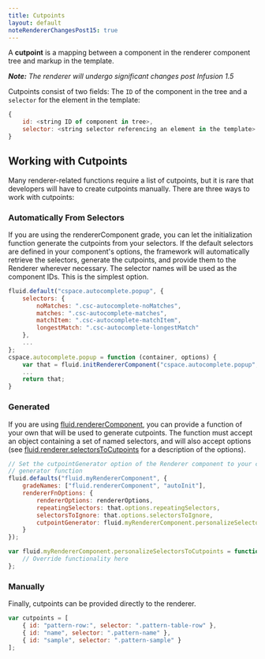 ```yaml
---
title: Cutpoints
layout: default
noteRendererChangesPost15: true
---
```


A **cutpoint** is a mapping between a component in the renderer component tree and markup in the template.

_**Note:** The renderer will undergo significant changes post Infusion 1.5_

Cutpoints consist of two fields: The `ID` of the component in the tree and a `selector` for the element in the template:

```javascript
{
    id: <string ID of component in tree>,
    selector: <string selector referencing an element in the template>
}
```

## Working with Cutpoints ##

Many renderer-related functions require a list of cutpoints, but it is rare that developers will have to create cutpoints manually. There are three ways to work with cutpoints:

### Automatically From Selectors ###

If you are using the rendererComponent grade, you can let the initialization function generate the cutpoints from your selectors. If the default selectors are defined in your component's options, the framework will automatically retrieve the selectors, generate the cutpoints, and provide them to the Renderer wherever necessary. The selector names will be used as the component IDs. This is the simplest option.

```javascript
fluid.default("cspace.autocomplete.popup", {
    selectors: {
        noMatches: ".csc-autocomplete-noMatches",
        matches: ".csc-autocomplete-matches",
        matchItem: ".csc-autocomplete-matchItem",
        longestMatch: ".csc-autocomplete-longestMatch"
    },
    ...
};
cspace.autocomplete.popup = function (container, options) {
    var that = fluid.initRendererComponent("cspace.autocomplete.popup", container, options);
    ...
    return that;
}
```

### Generated ###

If you are using [fluid.rendererComponent](https://github.com/fluid-project/infusion/blob/infusion-1.5/src/framework/renderer/js/RendererUtilities.js#L139-L141), you can provide a function of your own that will be used to generate cutpoints. The function must accept an object containing a set of named selectors, and will also accept options (see [fluid.renderer.selectorsToCutpoints](https://github.com/fluid-project/infusion/blob/infusion-1.5/src/framework/renderer/js/RendererUtilities.js#L268-L285) for a description of the options).

```javascript
// Set the cutpointGenerator option of the Renderer component to your cutpoint
// generator function
fluid.defaults("fluid.myRendererComponent", {
    gradeNames: ["fluid.rendererComponent", "autoInit"],
    rendererFnOptions: {
        rendererOptions: rendererOptions,
        repeatingSelectors: that.options.repeatingSelectors,
        selectorsToIgnore: that.options.selectorsToIgnore,
        cutpointGenerator: fluid.myRendererComponent.personalizeSelectorsToCutpoints
    }
});

var fluid.myRendererComponent.personalizeSelectorsToCutpoints = function (selectors, options) {
    // Override functionality here
};
```

### Manually ###

Finally, cutpoints can be provided directly to the renderer.

```javascript
var cutpoints = [
    { id: "pattern-row:", selector: ".pattern-table-row" },
    { id: "name", selector: ".pattern-name" },
    { id: "sample", selector: ".pattern-sample" }
];
```

